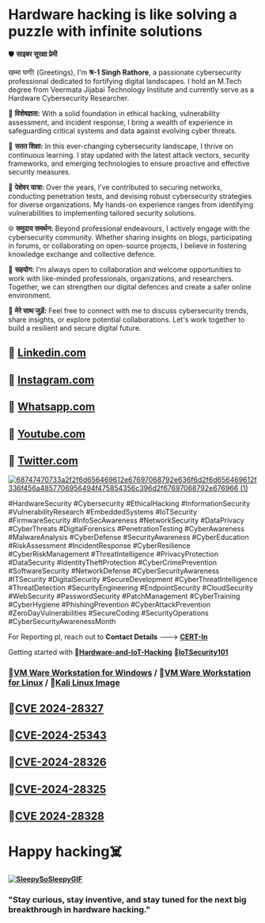 # **Hardware hacking is like solving a puzzle with infinite solutions**


🛡️ **साइबर सुरक्षा प्रेमी**

खम्मा घणी! (Greetings), I'm **श्र-1 Singh Rathore**, a passionate cybersecurity professional dedicated to fortifying digital landscapes. I hold an M.Tech degree from Veermata Jijabai Technology Institute and currently serve as a Hardware Cybersecurity Researcher.

🔐 **विशेषज्ञता:**
With a solid foundation in ethical hacking, vulnerability assessment, and incident response, I bring a wealth of experience in safeguarding critical systems and data against evolving cyber threats.

🚀 **सतत शिक्षा:**
In this ever-changing cybersecurity landscape, I thrive on continuous learning. I stay updated with the latest attack vectors, security frameworks, and emerging technologies to ensure proactive and effective security measures.

💼 **पेशेवर यात्रा:**
Over the years, I've contributed to securing networks, conducting penetration tests, and devising robust cybersecurity strategies for diverse organizations. My hands-on experience ranges from identifying vulnerabilities to implementing tailored security solutions.

🌐 **समुदाय समर्थन:**
Beyond professional endeavours, I actively engage with the cybersecurity community. Whether sharing insights on blogs, participating in forums, or collaborating on open-source projects, I believe in fostering knowledge exchange and collective defence.

👥 **सहयोग:**
I'm always open to collaboration and welcome opportunities to work with like-minded professionals, organizations, and researchers. Together, we can strengthen our digital defences and create a safer online environment.

📧 **मेरे साथ जुड़ें:**
Feel free to connect with me to discuss cybersecurity trends, share insights, or explore potential collaborations. Let's work together to build a resilient and secure digital future.

## 🔗 **[Linkedin.com](https://www.linkedin.com/in/shrrra1)**     
## 🔗 **[Instagram.com](https://www.instagram.com/shrrra.1/)**     
## 🔗 **[Whatsapp.com](https://api.whatsapp.com/send?phone=9326696110)**     
## 🔗 **[Youtube.com](https://www.youtube.com/@aloneistvines7457)** 
## 🔗 **[Twitter.com](https://twitter.com/rathor_shravan)**

[![68747470733a2f2f6d656469612e67697068792e636f6d2f6d656469612f336f456a4857706956494f475854356c396d2f67697068792e676966 (1)](https://github.com/ShravanSinghRathore/ShravanSinghRathore/assets/161594463/c7ed3ca7-de07-4f0e-8f74-61c900e5d6da)](https://camo.githubusercontent.com/e02c901965934f0596aebd1e107b591b4a4c9ec21ab01a0936fed761eaa242b7/68747470733a2f2f6d656469612e67697068792e636f6d2f6d656469612f336f456a4857706956494f475854356c396d2f67697068792e676966)


#HardwareSecurity #Cybersecurity #EthicalHacking #InformationSecurity #VulnerabilityResearch #EmbeddedSystems #IoTSecurity #FirmwareSecurity #InfoSecAwareness #NetworkSecurity #DataPrivacy #CyberThreats #DigitalForensics #PenetrationTesting #CyberAwareness #MalwareAnalysis #CyberDefense #SecurityAwareness #CyberEducation #RiskAssessment #IncidentResponse #CyberResilience #CyberRiskManagement #ThreatIntelligence #PrivacyProtection #DataSecurity #IdentityTheftProtection #CyberCrimePrevention #SoftwareSecurity #NetworkDefense #CyberSecurityAwareness #ITSecurity #DigitalSecurity #SecureDevelopment #CyberThreatIntelligence #ThreatDetection #SecurityEngineering #EndpointSecurity #CloudSecurity #WebSecurity #PasswordSecurity #PatchManagement #CyberTraining #CyberHygiene #PhishingPrevention #CyberAttackPrevention #ZeroDayVulnerabilities #SecureCoding #SecurityOperations #CyberSecurityAwarenessMonth

For Reporting pl, reach out to **Contact Details** ---> **[CERT-In](https://www.cve.org/PartnerInformation/ListofPartners/partner/CERT-In)** 

Getting started with 🙈[**Hardware-and-IoT-Hacking**](https://github.com/CyberSecurityUP/Awesome-Hardware-and-IoT-Hacking) 🙉[**IoTSecurity101**](https://github.com/V33RU/IoTSecurity101)

### 🔗[VM Ware Workstation for Windows](https://www.vmware.com/go/getplayer-win) / 🔗[VM Ware Workstation for Linux](https://www.vmware.com/go/getplayer-linux) / 🔗[Kali Linux Image](https://cdimage.kali.org/kali-2024.1/kali-linux-2024.1-installer-amd64.iso)


## 📌[**CVE 2024-28327**](https://cve.mitre.org/cgi-bin/cvename.cgi?name=2024-28327)
## 📌[**CVE-2024-25343**](https://cve.mitre.org/cgi-bin/cvename.cgi?name=CVE-2024-25343)
## 📌[**CVE-2024-28326**](https://cve.mitre.org/cgi-bin/cvename.cgi?name=CVE-2024-28326)
## 📌[**CVE-2024-28325**](https://cve.mitre.org/cgi-bin/cvename.cgi?name=CVE-2024-28325)
## 📌[**CVE 2024-28328**](https://cve.mitre.org/cgi-bin/cvename.cgi?name=2024-28328)

# **Happy hacking☠️**

**[![SleepySoSleepyGIF](https://github.com/ShravanSinghRathore/ShravanSinghRathore/assets/161594463/709fbb6f-f9a5-4294-b901-9e608ed408bb)](https://cveform.mitre.org/)**
### **"Stay curious, stay inventive, and stay tuned for the next big breakthrough in hardware hacking."**
